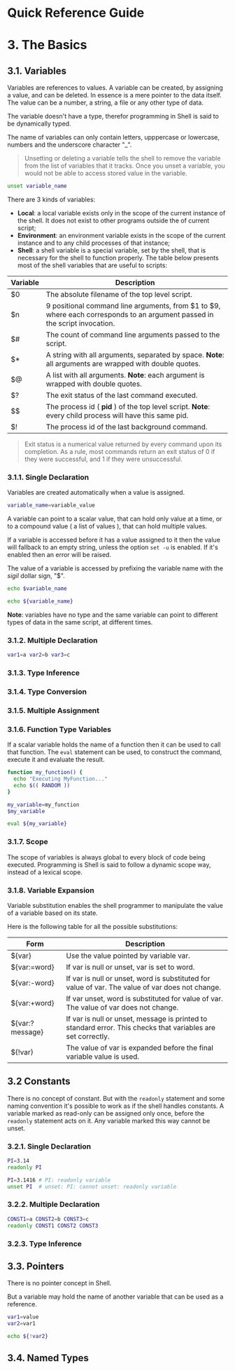Quick Reference Guide
=====================

# 3. The Basics

## 3.1. Variables

Variables are references to values. A variable can be created, by assigning a value, and can be deleted. In essence is a mere pointer to the data itself. The value can be a number, a string, a file or any other type of data.

The variable doesn't have a type, therefor programming in Shell is said to be dynamically typed.

The name of variables can only contain letters, upppercase or lowercase, numbers and the underscore character "_".

> Unsetting or deleting a variable tells the shell to remove the variable from the list of variables that it tracks. Once you unset a variable, you would not be able to access stored value in the variable.

```bash
unset variable_name
```

There are 3 kinds of variables:

- **Local**: a local variable exists only in the scope of the current instance of the shell. It does not exist to other programs outside the of current script;
- **Environment**: an environment variable exists in the scope of the current instance and to any child processes of that instance;
- **Shell**: a shell variable is a special variable, set by the shell, that is necessary for the shell to function properly. The table below presents most of the shell variables that are useful to scripts:

| Variable | Description |
|----------|-------------|
| $0       | The absolute filename of the top level script. |
| $n       | 9 positional command line arguments, from $1 to $9, where each corresponds to an argument passed in the script invocation. |
| $#       | The count of command line arguments passed to the script. |
| $*       | A string with all arguments, separated by space. **Note**: all arguments are wrapped with double quotes. |
| $@       | A list with all arguments. **Note**: each argument is wrapped with double quotes. |
| $?       | The exit status of the last command executed. |
| $$       | The process id ( **pid** ) of the top level script. **Note**: every child process will have this same pid. |
| $!       | The process id of the last background command. |

> Exit status is a numerical value returned by every command upon its completion. As a rule, most commands return an exit status of 0 if they were successful, and 1 if they were unsuccessful.

### 3.1.1. Single Declaration

Variables are created automatically when a value is assigned.

```bash
variable_name=variable_value
```

A variable can point to a scalar value, that can hold only value at a time, or to a compound value ( a list of values ), that can hold multiple values.

If a variable is accessed before it has a value assigned to it then the value will fallback to an empty string, unless the option ```set -u``` is enabled. If it's enabled then an error will be raised.

The value of a variable is accessed by prefixing the variable name with the _sigil_ dollar sign, "$".

```bash
echo $variable_name

echo ${variable_name}
```

**Note**: variables have no type and the same variable can point to different types of data in the same script, at different times.

### 3.1.2. Multiple Declaration

```bash
var1=a var2=b var3=c
```

### 3.1.3. Type Inference

### 3.1.4. Type Conversion

### 3.1.5. Multiple Assignment

### 3.1.6. Function Type Variables

If a scalar variable holds the name of a function then it can be used to call that function. The ```eval``` statement can be used, to construct the command, execute it and evaluate the result.

```bash
function my_function() {
  echo "Executing MyFunction..."
  echo $(( RANDOM ))
}

my_variable=my_function
$my_variable

eval ${my_variable}
```

### 3.1.7. Scope

The scope of variables is always global to every block of code being executed. Programming is Shell is said to follow a dynamic scope way, instead of a lexical scope.

### 3.1.8. Variable Expansion

Variable substitution enables the shell programmer to manipulate the value of a variable based on its state.

Here is the following table for all the possible substitutions:

| Form            | Description |
|-----------------|-------------|
| ${var}          | Use the value pointed by variable var. |
| ${var:=word}    | If var is null or unset, var is set to word. |
| ${var:-word}    | If var is null or unset, word is substituted for value of var. The value of var does not change. |
| ${var:+word}    | If var unset, word is substituted for value of var. The value of var does not change. |
| ${var:?message} | If var is null or unset, message is printed to standard error. This checks that variables are set correctly. |
| ${!var}         | The value of var is expanded before the final variable value is used. |

## 3.2 Constants

There is no concept of constant. But with the ```readonly``` statement and some naming convention it's possible to work as if the shell handles constants. A variable marked as read-only can be assigned only once, before the ```readonly``` statement acts on it. Any variable marked this way cannot be unset.

### 3.2.1. Single Declaration

```bash
PI=3.14
readonly PI

PI=3.1416 # PI: readonly variable
unset PI  # unset: PI: cannot unset: readonly variable
```

### 3.2.2. Multiple Declaration

```bash
CONST1=a CONST2=b CONST3=c
readonly CONST1 CONST2 CONST3
```

### 3.2.3. Type Inference

## 3.3. Pointers

There is no pointer concept in Shell.

But a variable may hold the name of another variable that can be used as a reference.

```bash
var1=value
var2=var1

echo ${!var2}
```

## 3.4. Named Types

